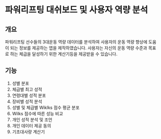 # 파워리프팅 대쉬보드 및 사용자 역량 분석

## 개요
파워리프팅 선수들의 3대운동 역량 데이터를 분석하여 사용자의 운동 역량 향상에 도움이 되는 정보를 제공하는 앱을 제작하였습니다. 사용자는 자신의 운동 역량 수준과 목표로 하는 체급을 달성하기 위한 계산기등을 제공받을 수 있습니다.

## 기능

1. 성별 분포
2. 체급별 최고 성적
3. 연령대별 성적 분포
4. 장비별 성적 분석
5. 성별 및 체급별 Wiklks 점수 평균 분포
6. Wilks 점수에 따른 성능 비교
7. 개인 성적 분석 및 조언
8. 개인 데이터 제공 동의
9. 기초대사량 계산기
